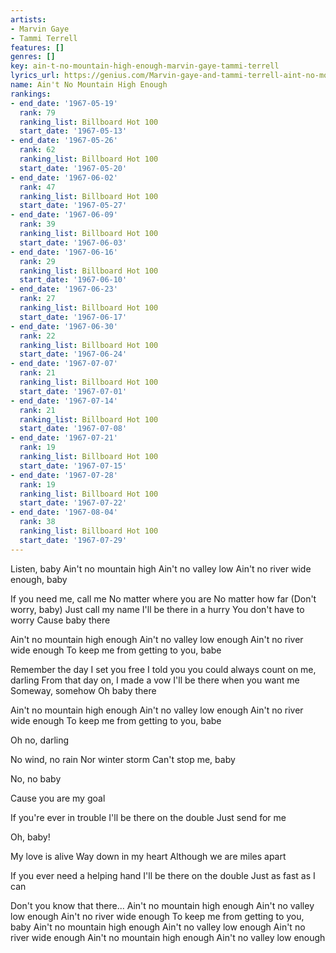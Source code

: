 ```yaml
---
artists:
- Marvin Gaye
- Tammi Terrell
features: []
genres: []
key: ain-t-no-mountain-high-enough-marvin-gaye-tammi-terrell
lyrics_url: https://genius.com/Marvin-gaye-and-tammi-terrell-aint-no-mountain-high-enough-lyrics
name: Ain't No Mountain High Enough
rankings:
- end_date: '1967-05-19'
  rank: 79
  ranking_list: Billboard Hot 100
  start_date: '1967-05-13'
- end_date: '1967-05-26'
  rank: 62
  ranking_list: Billboard Hot 100
  start_date: '1967-05-20'
- end_date: '1967-06-02'
  rank: 47
  ranking_list: Billboard Hot 100
  start_date: '1967-05-27'
- end_date: '1967-06-09'
  rank: 39
  ranking_list: Billboard Hot 100
  start_date: '1967-06-03'
- end_date: '1967-06-16'
  rank: 29
  ranking_list: Billboard Hot 100
  start_date: '1967-06-10'
- end_date: '1967-06-23'
  rank: 27
  ranking_list: Billboard Hot 100
  start_date: '1967-06-17'
- end_date: '1967-06-30'
  rank: 22
  ranking_list: Billboard Hot 100
  start_date: '1967-06-24'
- end_date: '1967-07-07'
  rank: 21
  ranking_list: Billboard Hot 100
  start_date: '1967-07-01'
- end_date: '1967-07-14'
  rank: 21
  ranking_list: Billboard Hot 100
  start_date: '1967-07-08'
- end_date: '1967-07-21'
  rank: 19
  ranking_list: Billboard Hot 100
  start_date: '1967-07-15'
- end_date: '1967-07-28'
  rank: 19
  ranking_list: Billboard Hot 100
  start_date: '1967-07-22'
- end_date: '1967-08-04'
  rank: 38
  ranking_list: Billboard Hot 100
  start_date: '1967-07-29'
---
```

Listen, baby
Ain't no mountain high
Ain't no valley low
Ain't no river wide enough, baby


If you need me, call me
No matter where you are
No matter how far (Don't worry, baby)
Just call my name
I'll be there in a hurry
You don't have to worry
Cause baby there


Ain't no mountain high enough
Ain't no valley low enough
Ain't no river wide enough
To keep me from getting to you, babe


Remember the day
I set you free
I told you you could always count on me, darling
From that day on, I made a vow
I'll be there when you want me
Someway, somehow
Oh baby there


Ain't no mountain high enough
Ain't no valley low enough
Ain't no river wide enough
To keep me from getting to you, babe


Oh no, darling


No wind, no rain
Nor winter storm
Can't stop me, baby


No, no baby


Cause you are my goal


If you're ever in trouble
I'll be there on the double
Just send for me


Oh, baby!


My love is alive
Way down in my heart
Although we are miles apart


If you ever need a helping hand
I'll be there on the double
Just as fast as I can


Don't you know that there...
Ain't no mountain high enough
Ain't no valley low enough
Ain't no river wide enough
To keep me from getting to you, baby
Ain't no mountain high enough
Ain't no valley low enough
Ain't no river wide enough
Ain't no mountain high enough
Ain't no valley low enough

